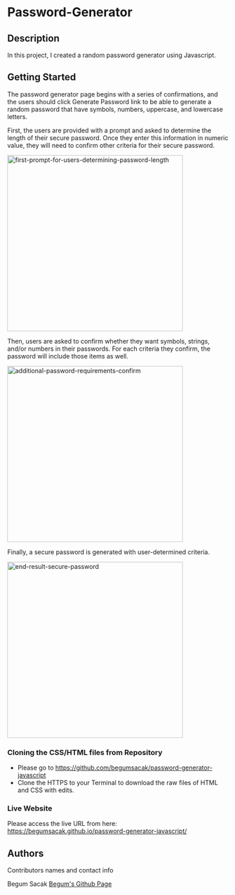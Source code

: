 # Password-Generator

## Description

In this project, I created a random password generator using Javascript. 

## Getting Started

The password generator page begins with a series of confirmations, and the users should click Generate Password link to be able to generate a random password that have symbols, numbers, uppercase, and lowercase letters. 

First, the users are provided with a prompt and asked to determine the length of their secure password. Once they enter this information in numeric value, they will need to confirm other criteria for their secure password. 

<img width="400" alt="first-prompt-for-users-determining-password-length" src="https://user-images.githubusercontent.com/63175082/83811786-15ccf600-a680-11ea-96ae-1c1e3dd4bb30.png">

Then, users are asked to confirm whether they want symbols, strings, and/or numbers in their passwords. For each criteria they confirm, the password will include those items as well. 

<img width="400" alt="additional-password-requirements-confirm" src="https://user-images.githubusercontent.com/63175082/83812185-b1f6fd00-a680-11ea-8f41-40f73a78a4ba.png">

Finally, a secure password is generated with user-determined criteria. 

<img width="400" alt="end-result-secure-password" src="https://user-images.githubusercontent.com/63175082/83812313-eec2f400-a680-11ea-9863-5fddac72ed17.png">

### Cloning the CSS/HTML files from Repository

* Please go to https://github.com/begumsacak/password-generator-javascript
* Clone the HTTPS to your Terminal to download the raw files of HTML and CSS with edits. 

### Live Website

Please access the live URL from here: https://begumsacak.github.io/password-generator-javascript/

## Authors

Contributors names and contact info

Begum Sacak
[Begum's Github Page](https://github.com/begumsacak)
